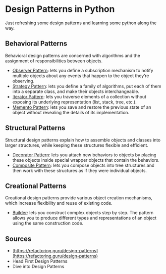 # Design Patterns in Python

Just refreshing some design patterns and learning some python along the way.

## Behavioral Patterns

Behavioral design patterns are concerned with algorithms and the assignment of responsibilities between objects.

* [Observer Pattern](./observer-pattern/README.md): lets you define a subscription mechanism to notify multiple objects about any events that happen to the object they’re observing.
* [Strategy Pattern](./strategy-pattern/README.md): lets you define a family of algorithms, put each of them into a separate class, and make their objects interchangeable.
* [Iterator Pattern](./iterator-pattern/README.md): lets you traverse elements of a collection without exposing its underlying representation (list, stack, tree, etc.).
* [Memento Pattern](./iterator-pattern/README.md): lets you save and restore the previous state of an object without revealing the details of its implementation.

## Structural Patterns

Structural design patterns explain how to assemble objects and classes into larger structures, while keeping these structures flexible and efficient.

* [Decorator Pattern](./decorator-pattern/README.md): lets you attach new behaviors to objects by placing these objects inside special wrapper objects that contain the behaviors.
* [Composite Pattern](./composite-pattern/README.md): lets you compose objects into tree structures and then work with these structures as if they were individual objects.

## Creational Patterns

Creational design patterns provide various object creation mechanisms, which increase flexibility and reuse of existing code.

* [Builder](./builder-pattern/README.md): lets you construct complex objects step by step. The pattern allows you to produce different types and representations of an object using the same construction code.

## Sources

* [https://refactoring.guru/design-patterns](https://refactoring.guru/design-patterns)
* Head First Design Patterns
* Dive into Design Patterns
